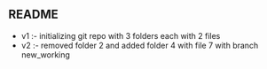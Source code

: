 README
------
* v1 :- initializing git repo with 3 folders each with 2 files
* v2 :- removed folder 2 and added folder 4 with file 7 with branch new_working